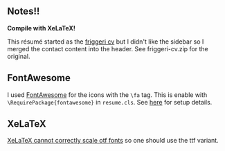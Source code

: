 
## Notes!!

**Compile with XeLaTeX!**

This résumé started as the [friggeri cv](http://www.latextemplates.com/template/friggeri-resume-cv) but I didn't like the sidebar so I merged the contact content into the header. See friggeri-cv.zip for the original.

## FontAwesome

I used [FontAwesome](http://fortawesome.github.io/Font-Awesome/) for the icons with the `\fa` tag. This is enable with `\RequirePackage{fontawesome}` in `resume.cls`. See [here](http://tex.stackexchange.com/questions/132888/fontawesome-font-not-found) for setup details.

## XeLaTeX

[XeLaTeX cannot correctly scale otf fonts](http://tex.stackexchange.com/questions/134121/fontawesome-icons-are-getting-too-big-using-xelatex) so one should use the ttf variant.
